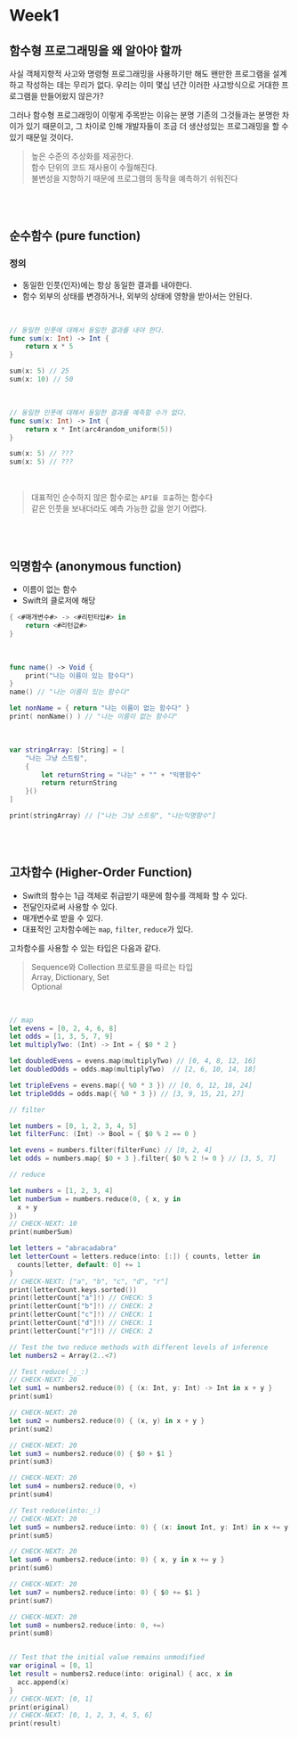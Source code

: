 # Week1

## 함수형 프로그래밍을 왜 알아야 할까

사실 객체지향적 사고와 명령형 프로그래밍을 사용하기만 해도 왠만한 프로그램을 설계하고 작성하는 데는 무리가 없다. 우리는 이미 몇십 년간 이러한 사고방식으로 거대한 프로그램을 만들어왔지 않은가?

그러나 함수형 프로그래밍이 이렇게 주목받는 이유는 분명 기존의 그것들과는 분명한 차이가 있기 때문이고, 그 차이로 인해 개발자들이 조금 더 생산성있는 프로그래밍을 할 수 있기 때문일 것이다.

> 높은 수준의 추상화를 제공한다.  
> 함수 단위의 코드 재사용이 수월해진다.  
> 불변성을 지향하기 때문에 프로그램의 동작을 예측하기 쉬워진다  

</br></br>

## 순수함수 (pure function)

### 정의

- 동일한 인풋(인자)에는 항상 동일한 결과를 내야한다.
- 함수 외부의 상태를 변경하거나, 외부의 상태에 영향을 받아서는 안된다.

</br>

```swift
// 동일한 인풋에 대해서 동일한 결과를 내야 한다.
func sum(x: Int) -> Int {
    return x * 5
}

sum(x: 5) // 25
sum(x: 10) // 50
```

</br>

```swift
// 동일한 인풋에 대해서 동일한 결과를 예측할 수가 없다.
func sum(x: Int) -> Int {
    return x * Int(arc4random_uniform(5))
}

sum(x: 5) // ???
sum(x: 5) // ???
```

</br>

> 대표적인 순수하지 않은 함수로는 `API를 호출`하는 함수다  
> 같은 인풋을 보내더라도 예측 가능한 값을 얻기 어렵다.

</br></br>

## 익명함수 (anonymous function)

- 이름이 없는 함수  
- Swift의 클로저에 해당

```swift
{ <#매개변수#> -> <#리턴타입#> in
    return <#리턴값#>
}
```

</br>

```swift
func name() -> Void {
    print("나는 이름이 있는 함수다") 
}
name() // "나는 이름이 있는 함수다"

let nonName = { return "나는 이름이 없는 함수다" }
print( nonName() ) // "나는 이름이 없는 함수다"

```


</br>

```swift
var stringArray: [String] = [
    "나는 그냥 스트링",
    {
        let returnString = "나는" + "" + "익명함수"
        return returnString
    }()
]

print(stringArray) // ["나는 그냥 스트링", "나는익명함수"]

```

</br></br>

## 고차함수 (Higher-Order Function)

- Swift의 함수는 1급 객체로 취급받기 때문에 함수를 객체화 할 수 있다.  
- 전달인자로써 사용할 수 있다.  
- 매개변수로 받을 수 있다.
- 대표적인 고차함수에는 `map`, `filter`, `reduce`가 있다. 

고차함수를 사용할 수 있는 타입은 다음과 같다.

> Sequence와 Collection 프로토콜을 따르는 타입  
> Array, Dictionary, Set  
> Optional  

</br>

```swift
// map
let evens = [0, 2, 4, 6, 8]
let odds = [1, 3, 5, 7, 9]
let multiplyTwo: (Int) -> Int = { $0 * 2 }

let doubledEvens = evens.map(multiplyTwo) // [0, 4, 8, 12, 16]
let doubledOdds = odds.map(multiplyTwo)  // [2, 6, 10, 14, 18]

let tripleEvens = evens.map({ %0 * 3 }) // [0, 6, 12, 18, 24]
let tripleOdds = odds.map({ %0 * 3 }) // [3, 9, 15, 21, 27]
```

```swift
// filter

let numbers = [0, 1, 2, 3, 4, 5]
let filterFunc: (Int) -> Bool = { $0 % 2 == 0 }

let evens = numbers.filter(filterFunc) // [0, 2, 4]
let odds = numbers.map{ $0 + 3 }.filter{ $0 % 2 != 0 } // [3, 5, 7]

```

```swift
// reduce

let numbers = [1, 2, 3, 4]
let numberSum = numbers.reduce(0, { x, y in
  x + y
})
// CHECK-NEXT: 10
print(numberSum)

let letters = "abracadabra"
let letterCount = letters.reduce(into: [:]) { counts, letter in
  counts[letter, default: 0] += 1
}
// CHECK-NEXT: ["a", "b", "c", "d", "r"]
print(letterCount.keys.sorted())
print(letterCount["a"]!) // CHECK: 5
print(letterCount["b"]!) // CHECK: 2
print(letterCount["c"]!) // CHECK: 1
print(letterCount["d"]!) // CHECK: 1
print(letterCount["r"]!) // CHECK: 2
```

```swift
// Test the two reduce methods with different levels of inference
let numbers2 = Array(2..<7)

// Test reduce(_:_:)
// CHECK-NEXT: 20
let sum1 = numbers2.reduce(0) { (x: Int, y: Int) -> Int in x + y }
print(sum1)

// CHECK-NEXT: 20
let sum2 = numbers2.reduce(0) { (x, y) in x + y }
print(sum2)

// CHECK-NEXT: 20
let sum3 = numbers2.reduce(0) { $0 + $1 }
print(sum3)

// CHECK-NEXT: 20
let sum4 = numbers2.reduce(0, +)
print(sum4)

// Test reduce(into:_:)
// CHECK-NEXT: 20
let sum5 = numbers2.reduce(into: 0) { (x: inout Int, y: Int) in x += y }
print(sum5)

// CHECK-NEXT: 20
let sum6 = numbers2.reduce(into: 0) { x, y in x += y }
print(sum6)

// CHECK-NEXT: 20
let sum7 = numbers2.reduce(into: 0) { $0 += $1 }
print(sum7)

// CHECK-NEXT: 20
let sum8 = numbers2.reduce(into: 0, +=)
print(sum8)


// Test that the initial value remains unmodified
var original = [0, 1]
let result = numbers2.reduce(into: original) { acc, x in
  acc.append(x)
}
// CHECK-NEXT: [0, 1]
print(original)
// CHECK-NEXT: [0, 1, 2, 3, 4, 5, 6]
print(result)

```  

